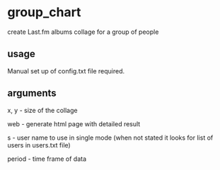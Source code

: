# group_chart
create Last.fm albums collage for a group of people

## usage
Manual set up of config.txt file required.

## arguments
x, y - size of the collage

web - generate html page with detailed result

s - user name to use in single mode (when not stated it looks for list of users in users.txt file)

period - time frame of data

